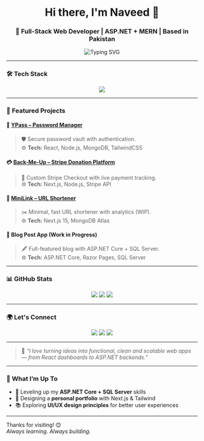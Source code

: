 <h1 align="center">Hi there, I'm Naveed 👋</h1>
<h3 align="center">🚀 Full-Stack Web Developer | ASP.NET + MERN | Based in Pakistan</h3>

<p align="center">
  <img src="https://readme-typing-svg.demolab.com?font=Fira+Code&duration=3000&pause=1000&color=38B2AC&center=true&vCenter=true&width=435&lines=I+build+scalable+%26+modern+web+apps;React+%7C+Next.js+%7C+ASP.NET+%7C+SQL+Server;Always+learning+new+things!" alt="Typing SVG" />
</p>

---

### 🛠 Tech Stack

<p align="center">
  <img src="https://skillicons.dev/icons?i=nextjs,react,tailwind,bootstrap,nodejs,express,mongodb,dotnet,cs,git,vercel,js,html,css,python" />
</p>

---

### 💼 Featured Projects

#### 🔐 [YPass – Password Manager](https://ypass.duckdns.org/)
> 🛡 Secure password vault with authentication.  
> ⚙️ **Tech:** React, Node.js, MongoDB, TailwindCSS

#### 💳 [Back-Me-Up – Stripe Donation Platform](https://github.com/Naveed-Bhatti1/Back-Me-Up)
> 💸 Custom Stripe Checkout with live payment tracking.  
> ⚙️ **Tech:** Next.js, Node.js, Stripe API

#### 🔗 [MiniLink – URL Shortener](https://github.com/Naveed-Bhatti1/Minilink-Your-Trusted-URL-Shortener)
> ✂️ Minimal, fast URL shortener with analytics (WIP).  
> ⚙️ **Tech:** Next.js 15, MongoDB Atlas

#### 📰 Blog Post App (Work in Progress)
> 🖋 Full-featured blog with ASP.NET Core + SQL Server.  
> ⚙️ **Tech:** ASP.NET Core, Razor Pages, SQL Server

---

### 📊 GitHub Stats

<p align="center">
  <img src="https://github-readme-stats.vercel.app/api?username=Naveed-Bhatti1&show_icons=true&theme=tokyonight&hide_border=true" />
  <img src="https://github-readme-streak-stats.herokuapp.com/?user=Naveed-Bhatti1&theme=tokyonight&hide_border=true" />
  <img src="https://github-readme-stats.vercel.app/api/top-langs/?username=Naveed-Bhatti1&layout=compact&theme=tokyonight&hide_border=true" />
</p>

---

### 🌍 Let's Connect

<p align="center">
  <a href="mailto:codeholder1@gmail.com"><img src="https://img.shields.io/badge/Email-D14836?style=for-the-badge&logo=gmail&logoColor=white" /></a>
  <a href="https://www.linkedin.com/in/naveed-ur-rehman-b43015383/"><img src="https://img.shields.io/badge/LinkedIn-0077B5?style=for-the-badge&logo=linkedin&logoColor=white" /></a>
  <a href="https://github.com/Naveed-Bhatti1"><img src="https://img.shields.io/badge/GitHub-181717?style=for-the-badge&logo=github&logoColor=white" /></a>
</p>

---

> 💬 *“I love turning ideas into functional, clean and scalable web apps — from React dashboards to ASP.NET backends.”*

---

### 🎯 What I’m Up To
- 🌱 Leveling up my **ASP.NET Core + SQL Server** skills  
- 🎨 Designing a **personal portfolio** with Next.js & Tailwind  
- 📚 Exploring **UI/UX design principles** for better user experiences  

---

Thanks for visiting! 😊  
*Always learning. Always building.*

